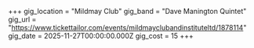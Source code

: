 +++
gig_location = "Mildmay Club"
gig_band = "Dave Manington Quintet"
gig_url = "https://www.tickettailor.com/events/mildmayclubandinstituteltd/1878114"
gig_date = 2025-11-27T00:00:00.000Z
gig_cost = 15
+++

